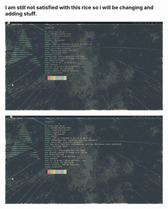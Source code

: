 ### I am still not satisfied with this rice so i will be changing and adding stuff. 

![Old Screenshot](./2025-09-06-193530_1920x1080_scrot.png)

![New Screenshot](./2025-09-09-223603_1920x1080_scrot.png)
